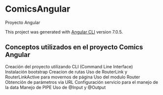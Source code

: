 # ComicsAngular
Proyecto Angular

This project was generated with [Angular CLI](https://github.com/angular/angular-cli) version 7.0.5.

## Conceptos utilizados en el proyecto Comics Angular

Creación del proyecto utilizando CLI (Command Line Interface) <br>
Instalación bootstrap
Creacion de rutas
Uso de RouterLink y RouterLinkActive para movernos de página
Uso del modulo Router
Obtención de parámetros via URL
Configuración servicio para el manejo de la data
Manejo de PIPE
Uso de @Input y @Output
